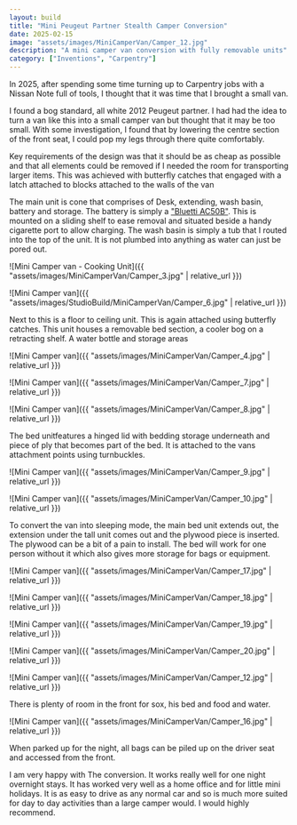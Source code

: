 ```yaml
---
layout: build
title: "Mini Peugeut Partner Stealth Camper Conversion"
date: 2025-02-15
image: "assets/images/MiniCamperVan/Camper_12.jpg" 
description: "A mini camper van conversion with fully removable units"
category: ["Inventions", "Carpentry"]
---
```


In 2025, after spending some time turning up to Carpentry jobs with a Nissan Note full of tools, I thought that it was time that I brought a small van.

I found a bog standard, all white 2012 Peugeut partner. I had had the idea to turn a van like this into a small camper van but thought that it may be too small. With some investigation, I found that by lowering the centre section of the front seat, I could pop my legs through there quite comfortably.

Key requirements of the design was that it should be as cheap as possible and that all elements could be removed if I needed the room for transporting larger items. This was achieved with butterfly catches that engaged with a latch attached to blocks attached to the walls of the van

The main unit is cone that comprises of Desk, extending, wash basin, battery and storage. The battery is simply a ["Bluetti AC50B"](https://www.bluettipower.com/products/ac50b). This is mounted on a sliding shelf to ease removal and situated beside a handy cigarette port to allow charging. The wash basin is simply a tub that I routed into the top of the unit. It is not plumbed into anything as water can just be pored out.

![Mini Camper van - Cooking Unit]({{ "assets/images/MiniCamperVan/Camper_3.jpg" | relative_url }})

![Mini Camper van]({{ "assets/images/StudioBuild/MiniCamperVan/Camper_6.jpg" | relative_url }})

Next to this is a floor to ceiling unit. This is again attached using butterfly catches. This unit houses a removable bed section, a cooler bog on a retracting shelf. A water bottle and storage areas

![Mini Camper van]({{ "assets/images/MiniCamperVan/Camper_4.jpg" | relative_url }})

![Mini Camper van]({{ "assets/images/MiniCamperVan/Camper_7.jpg" | relative_url }})

![Mini Camper van]({{ "assets/images/MiniCamperVan/Camper_8.jpg" | relative_url }})

The bed unitfeatures a hinged lid with bedding storage underneath and piece of ply that becomes part of the bed. It is attached to the vans attachment points using turnbuckles.

![Mini Camper van]({{ "assets/images/MiniCamperVan/Camper_9.jpg" | relative_url }})

![Mini Camper van]({{ "assets/images/MiniCamperVan/Camper_10.jpg" | relative_url }})

To convert the van into sleeping mode, the main bed unit extends out, the extension under the tall unit comes out and the plywood piece is inserted. The plywood can be a bit of a pain to install. The bed will work for one person without it which also gives more storage for bags or equipment.

![Mini Camper van]({{ "assets/images/MiniCamperVan/Camper_17.jpg" | relative_url }})

![Mini Camper van]({{ "assets/images/MiniCamperVan/Camper_18.jpg" | relative_url }})

![Mini Camper van]({{ "assets/images/MiniCamperVan/Camper_19.jpg" | relative_url }})

![Mini Camper van]({{ "assets/images/MiniCamperVan/Camper_20.jpg" | relative_url }})

![Mini Camper van]({{ "assets/images/MiniCamperVan/Camper_12.jpg" | relative_url }})

There is plenty of room in the front for sox, his bed and food and water.

![Mini Camper van]({{ "assets/images/MiniCamperVan/Camper_16.jpg" | relative_url }})

When parked up for the night, all bags can be piled up on the driver seat and accessed from the front.

I am very happy with The conversion. It works really well for one night overnight stays. It has worked very well as a home office and for little mini holidays. It is as easy to drive as any normal car and so is much more suited for day to day activities than a large camper would. I would highly recommend. 


